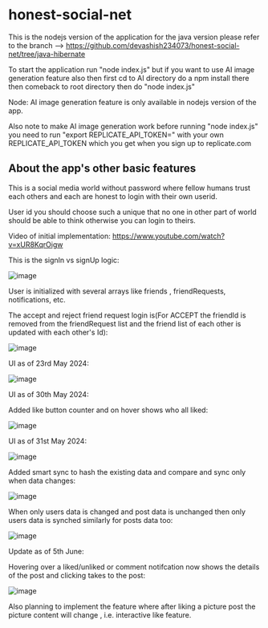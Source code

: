 # honest-social-net

This is the nodejs version of the application for the java version please refer to the branch --> https://github.com/devashish234073/honest-social-net/tree/java-hibernate

To start the application run "node index.js" but if you want to use AI image generation feature also then first cd to AI directory do a npm install there then comeback to root directory then do "node index.js"

Node: AI image generation feature is only available in nodejs version of the app.

Also note to make AI image generation work before running "node index.js" you need to run "export REPLICATE_API_TOKEN=<your-token-here>" with your own REPLICATE_API_TOKEN which you get when you sign up to replicate.com

## About the app's other basic features

This is a social media world without password where fellow humans trust each others and each are honest to login with their own userid.

User id you should choose such a unique that no one in other part of world should be able to think otherwise you can login to theirs.

Video of initial implementation: https://www.youtube.com/watch?v=xUR8KqrOigw

This is the signIn vs signUp logic:

![image](https://github.com/devashish234073/honest-social-net/assets/20777854/3d5a11f1-2974-4fa0-ba37-0d68bc26a356)

User is initialized with several arrays like friends , friendRequests, notifications, etc.

The accept and reject friend request login is(For ACCEPT the friendId is removed from the friendRequest list and the friend list of each other is updated with each other's Id):

![image](https://github.com/devashish234073/honest-social-net/assets/20777854/33427fc8-816f-4116-ba75-2fc4c0896934)

UI as of 23rd May 2024:

![image](https://github.com/devashish234073/honest-social-net/assets/20777854/4416e1d7-314a-4ccf-bc12-296f87c386c1)

UI as of 30th May 2024:

Added like button counter and on hover shows who all liked:

![image](https://github.com/devashish234073/honest-social-net/assets/20777854/12c7b299-08d4-4ba3-9c78-256479d70c1e)

UI as of 31st May 2024:

![image](https://github.com/devashish234073/honest-social-net/assets/20777854/fbac9fdb-1d89-4633-a936-db96efb16ccd)

Added smart sync to hash the existing data and compare and sync only when data changes:

![image](https://github.com/devashish234073/honest-social-net/assets/20777854/a3f6de7b-0a23-4b5d-a03e-5eb5921aeb10)

When only users data is changed and post data is unchanged then only users data is synched similarly for posts data too:

![image](https://github.com/devashish234073/honest-social-net/assets/20777854/d1576d43-1241-4a4b-bdaa-5427c9521b1b)

Update as of 5th June:

Hovering over a liked/unliked or comment notifcation now shows the details of the post and clicking takes to the post:

![image](https://github.com/devashish234073/honest-social-net/assets/20777854/88dea5df-bbbf-42c0-8000-746c76a29940)

Also planning to implement the feature where after liking a picture post the picture content will change , i.e. interactive like feature.


